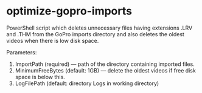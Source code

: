 # optimize-gopro-imports
PowerShell script which deletes unnecessary files having extensions .LRV and .THM from the GoPro imports directory and also deletes the oldest videos when there is low disk space.

Parameters:
1. ImportPath (required) — path of the directory containing imported files.
1. MinimumFreeBytes (default: 1GB) — delete the oldest videos if free disk space is below this.
1. LogFilePath (default: directory Logs in working directory)
